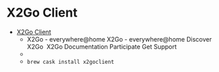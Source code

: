 # X2Go Client
- [X2Go Client](https://wiki.x2go.org/doku.php)
  -   X2Go - everywhere@home X2Go - everywhere@home Di­sc­ov­er X2Go ­­ X2Go Documentation Participate Get Support
  - 
  - `brew cask install x2goclient`
